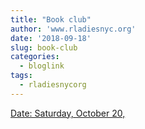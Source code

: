 ```yaml
---
title: "Book club"
author: 'www.rladiesnyc.org'
date: '2018-09-18'
slug: book-club
categories:
  - bloglink
tags:
  - rladiesnycorg
---
```


[Date: Saturday, October 20,<i class="fas fa-external-link-alt"></i>](http://www.rladiesnyc.org/post/book-club-r-packages-by-hadley-wickham/)

